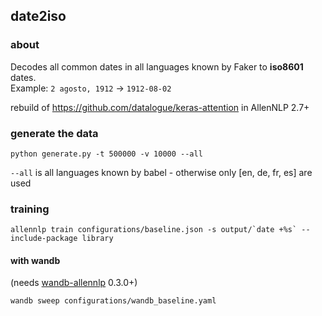 ## date2iso

### about

Decodes all common dates in all languages known by Faker to **iso8601** dates.  
Example: ``2 agosto, 1912``  ->  ``1912-08-02``

rebuild of
https://github.com/datalogue/keras-attention
in AllenNLP 2.7+

### generate the data

```
python generate.py -t 500000 -v 10000 --all
```

``--all`` is all languages known by babel - otherwise only [en, de, fr, es] are used


### training

```
allennlp train configurations/baseline.json -s output/`date +%s` --include-package library
```

#### with wandb

(needs [wandb-allennlp](https://github.com/dhruvdcoder/wandb-allennlp) 0.3.0+)
```
wandb sweep configurations/wandb_baseline.yaml
```
